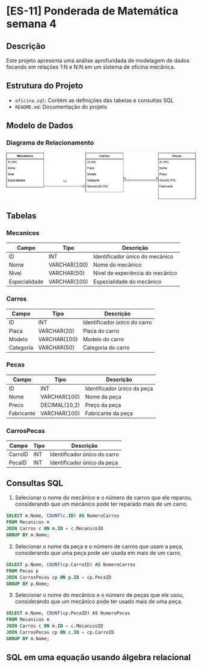 # [ES-11] Ponderada de Matemática semana 4

## Descrição

Este projeto apresenta uma análise aprofundada de modelagem de dados focando em relações 1:N e N:N em um sistema de oficina mecânica.

## Estrutura do Projeto

- `oficina.sql`: Contém as definições das tabelas e consultas SQL
- `README.md`: Documentação do projeto

## Modelo de Dados

### Diagrama de Relacionamento

<img src="ponderada.drawio.png" alt="Diagrama de Relacionamento">

## Tabelas

### Mecanicos

| Campo | Tipo | Descrição |
|-------|------|-----------|
| ID | INT | Identificador único do mecânico |
| Nome | VARCHAR(100) | Nome do mecânico |
| Nivel | VARCHAR(50) | Nível de experiência do mecânico |
| Especialidade | VARCHAR(100) | Especialidade do mecânico |

### Carros


| Campo | Tipo | Descrição |
|-------|------|-----------|
| ID | INT | Identificador único do carro |
| Placa | VARCHAR(20) | Placa do carro |
| Modelo | VARCHAR(100) | Modelo do carro |
| Categoria | VARCHAR(50) | Categoria do carro |    

### Pecas

| Campo | Tipo | Descrição |
|-------|------|-----------|
| ID | INT | Identificador único da peça |
| Nome | VARCHAR(100) | Nome da peça |
| Preco | DECIMAL(10,2) | Preço da peça |
| Fabricante | VARCHAR(100) | Fabricante da peça |

### CarrosPecas

| Campo | Tipo | Descrição |    
|-------|------|-----------|
| CarroID | INT | Identificador único do carro |
| PecaID | INT | Identificador único da peça |

## Consultas SQL    

1. Selecionar o nome do mecânico e o número de carros que ele reparou, considerando que um mecânico pode ter reparado mais de um carro.

```sql
SELECT m.Nome, COUNT(c.ID) AS NumeroCarros
FROM Mecanicos m    
JOIN Carros c ON m.ID = c.MecanicoID
GROUP BY m.Nome;
```

2. Selecionar o nome da peça e o número de carros que usam a peça, considerando que uma peça pode ser usada em mais de um carro.    

```sql
SELECT p.Nome, COUNT(cp.CarroID) AS NumeroCarros
FROM Pecas p
JOIN CarrosPecas cp ON p.ID = cp.PecaID
GROUP BY p.Nome;
``` 

3. Selecionar o nome do mecânico e o número de peças que ele usou, considerando que um mecânico pode ter usado mais de uma peça.

```sql
SELECT m.Nome, COUNT(cp.PecaID) AS NumeroPecas
FROM Mecanicos m    
JOIN Carros c ON m.ID = c.MecanicoID
JOIN CarrosPecas cp ON c.ID = cp.CarroID
GROUP BY m.Nome;
```


##  SQL em uma equação usando álgebra relacional





